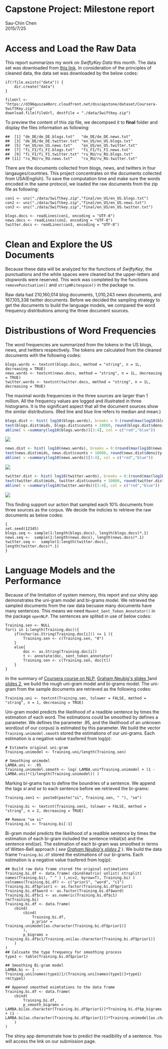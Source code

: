 # Capstone Project: Milestone report
Sau-Chin Chen  
2015/7/25  
# Access and Load the Raw Data
This report summarizes my work on *SwiftyKey Data* this month. The data set was downloaded from [this link](https://d396qusza40orc.cloudfront.net/dsscapstone/dataset/Coursera-SwiftKey.zip). In consideration of the principles of cleaned data, the data set was downloaded by the below codes:  
```
if(!file.exists("data")) {
    dir.create("data")
}

fileUrl <- "https://d396qusza40orc.cloudfront.net/dsscapstone/dataset/Coursera-SwiftKey.zip"
download.file(fileUrl, destfile = "./data/Swiftkey.zip")
```
To preview the content of this zip file, we decompsed it to **final** folder and display the files information as following:

```
##  [1] "de_DE/de_DE.blogs.txt"   "de_DE/de_DE.news.txt"   
##  [3] "de_DE/de_DE.twitter.txt" "en_US/en_US.blogs.txt"  
##  [5] "en_US/en_US.news.txt"    "en_US/en_US.twitter.txt"
##  [7] "fi_FI/fi_FI.blogs.txt"   "fi_FI/fi_FI.news.txt"   
##  [9] "fi_FI/fi_FI.twitter.txt" "ru_RU/ru_RU.blogs.txt"  
## [11] "ru_RU/ru_RU.news.txt"    "ru_RU/ru_RU.twitter.txt"
```
There are the documents collected from blogs, news, and twitters in four langauges/countries. This project concentrates on the documents collected from USA(English). To save the computation time and make sure the words encoded in the same protocol, we loaded the raw documents from the zip file as following:  
  
```
con1 <- unz("./data/Swiftkey.zip","final/en_US/en_US.blogs.txt")
con2 <- unz("./data/Swiftkey.zip","final/en_US/en_US.news.txt")
con3 <- unz("./data/Swiftkey.zip","final/en_US/en_US.twitter.txt")

blogs.docs <- readLines(con1, encoding = "UTF-8")
news.docs <- readLines(con2, encoding = "UTF-8")
twitter.docs <- readLines(con3, encoding = "UTF-8")
```

# Clean and Explore the US Documents
Because these data will be analyzed for the functions of *SwiftyKey*, the punctuations and the white spaces were cleaned but the upper-letters and stopwords were reserved. This work was completed by the functions `removePunctuation()` and `stripWhitespace()` in the package `tm`.

Raw data had 210,160,014 blog documents, 1,010,243 news documents, and 167,105,338 twitter documents. Before we decided the sampling strategy to get the documents to build the language models, we compared the word frequency distributions among the three document sources.  


# Distribustions of Word Frequencies  
The word frequencies are summarized from the tokens in the US blogs, news, and twitters respectively. The tokens are calculated from the cleaned documents with the following codes:   
```
blogs.words <- textcnt(blogs.docs, method = "string", n = 1L, decreasing = TRUE)  
news.words <- textcnt(news.docs, method = "string", n = 1L, decreasing = TRUE)  
twitter.words <- textcnt(twitter.docs, method = "string", n = 1L, decreasing = TRUE)
```

The maximal words frequencies in the three sources are larger than 1 million.  All the frequency values are logged and illustrated in three histograms. It is the significant aspect that all the document sources show the similar distributions. (Red line and blue line refers to median and mean.)


```r
blogs.dist <- hist( log10(blogs.words), breaks = 0:(round(max(log10(blogs.words) ), digit=0 ) +1 ), xlab = "Logged Word Frequencies", ylab="Counts in blogs", main = "Distribution of Word Frequency(Blogs)")
text(blogs.dist$mids, blogs.dist$counts + 10000, round(blogs.dist$density, digits = 2) )
abline( v =summary(log10(blogs.words))[3:4], col = c("red","blue"))
```
<img src = "BlogsDist.jpeg">

```r
news.dist <- hist( log10(news.words), breaks = 0:(round(max(log10(news.words) ), digit=0 ) +1 ), xlab = "Logged Word Frequencies", ylab="Counts in news", main = "Distribution of Word Frequency(News)")
text(news.dist$mids, news.dist$counts + 10000, round(news.dist$density, digits = 2) )
abline( v =summary(log10(news.words))[3:4], col = c("red","blue"))
```
<img src = "News.jpeg">

```r
twitter.dist <- hist( log10(twitter.words), breaks = 0:(round(max(log10(twitter.words) ), digit=0 ) + 1), xlab = "Logged Word Frequencies", ylab="Counts in twitter", main = "Distribution of Word Frequency(twitter)")
text(twitter.dist$mids, twitter.dist$counts + 10000, round(twitter.dist$density, digits = 2) )
abline( v =summary(log10(twitter.words))[3:4], col = c("red","blue"))
```
<img src = "Twitter.jpeg">

This finding support our action that sampled each 10% documents from three sources as the corpus. We decide the indicies to retrieve the raw documents as below codes:
```
{  
set.seed(12345)  
blogs.seq <- sample(1:length(blogs.docs), length(blogs.docs)*.1)  
news.seq <-  sample(1:length(news.docs), length(news.docs)*.1)  
twitter.seq <-  sample(1:length(twitter.docs), length(twitter.docs)*.1)  
}
```

# Language Models and the Performance

Because of the limitation of system memory, this report and our shiny app demonstrates the uni-gram model and bi-grams model. We retrieved the sampled documents from the raw data becuase many documents have many sentences. This means we need `Maxent_Sent_Token_Annotator()` in the package `openNLP`. The sentences are splited in use of below codes:
```
Training.sen <- NULL
for(i in 1:length(Training.doc)){
    if(nchar(as.String(Training.doc[i])) <= 1 ){
        Training.sen <- c(Training.sen, "0")
    }
    else{
        doc <- as.String(Training.doc[i])
        t <- annotate(doc, sent_token_annotator)
        Training.sen <- c(Training.sen, doc[t])
    }
}

```

In the summary of [Coursera course on NLP](https://class.coursera.org/nlp), [Graham Neubig's slides 1](http://www.phontron.com/slides/nlp-programming-en-01-unigramlm.pdf)and [slides 2](http://www.phontron.com/slides/nlp-programming-en-02-bigramlm.pdf), we build the rough uni-gram model and bi-grams model. The uni-gram from the sample documents are retrieved as the following codes:
```
Training.uni <- textcnt(Training.sen, tolower = FALSE, method = "string", n = 1, decreasing = TRUE)
```

Uni-gram model predicts the likelihood of a readible sentence by times the estimation of each word. The estimations could be smoothed by defines a parameter. We defines the parameter .95, and the likelihood of an unknown word(out of our corpus) is estimated by this parameter. We build the vector `Training.unimodel.smooth` stored the estimations of our uni-grams. Each estimation is a negative value trasfered from log(p):
```
# Estimate original uni-gram 
Training.unimodel <- Training.uni/length(Training.sen)

# Smoothing unimodel
LAMBA.uni <- .95
Training.unimodel.smooth <- log( LAMBA.uni*Training.unimodel + (1 - LAMBA.uni)*(1/length(Training.unimodel)) )

```

Marking bi-grams has to define the boundries of a sentence. We append the tags *si* and *se* to each sentence before we retrieved the bi-grams:
```
Training.sen1 <- paste0(paste("si", Training.sen, " "), "se")

Training.bi <- textcnt(Training.sen1, tolower = FALSE, method = "string", n = 2, decreasing = TRUE)

## Remove "se si"
Training.bi <- Training.bi[-1]
```

Bi-gram model predicts the likelihood of a readible sentence by times the estimation of each bi-gram included the sentence initial(*si*) and the sentence end(*se*). The estimation of each bi-gram was smoothed in terms of Witten-Bell approach ( *see [Graham Neubig's slides 2](http://www.phontron.com/slides/nlp-programming-en-02-bigramlm.pdf)* ). We build the data frame `Training.bi.df` stored the estimations of our bi-grams. Each estimation is a negative value trasfered from log(p):
```
## Build raw data frame stored the original estimations
Training.bi.df <- data.frame( cbind(matrix( unlist( strsplit( names(Training.bi), " " ) ),nc=2, byrow=T), Training.bi) )
colnames(Training.bi.df) <- c("prior1", "word", "c1")
Training.bi.df$prior1 <- as.factor(Training.bi.df$prior1)
Training.bi.df$word <- as.factor(Training.bi.df$word)
Training.bi.df$c1 <- as.numeric(Training.bi.df$c1)
rm(Training.bi)
Training.bi.df <- data.frame( 
    cbind(
        cbind( 
            Training.bi.df,
            p_prior = Training.unimodel[as.character(Training.bi.df$prior1)]
        ),
        p_bigrams = Training.bi.df$c1/Training.uni[as.character(Training.bi.df$prior1)]
    )
)
## Calcuate the type frequency for smoothing process
type1 <- table(Training.bi.df$prior1)

## Smoothing Bi-gram model
LAMBA.bi <- 1 - Training.uni[names(type1)]/(Training.uni[names(type1)]+type1)
rm(type1)

## Appened smoothed esimtations to the data frame
Training.bi.df <- data.frame( 
    cbind(
        Training.bi.df,
        p_smooth_bigrams = LAMBA.bi[as.character(Training.bi.df$prior1)]*Training.bi.df$p_bigrams + (1 - LAMBA.bi[as.character(Training.bi.df$prior1)])*Training.unimodel[as.character(Training.bi.df$word)]
    )
)
```

The shiny app demonstrate how to predict the readibility of a sentence. You will access the link on our submission page.
